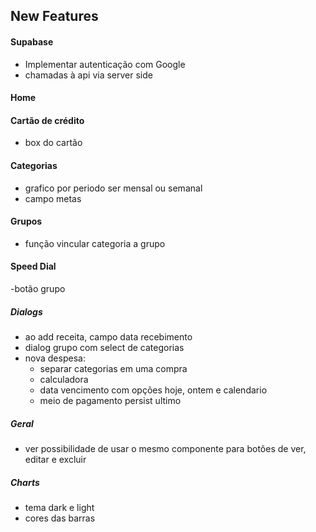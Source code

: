 ## New Features

#### Supabase

- Implementar autenticação com Google
- chamadas à api via server side

#### Home


#### Cartão de crédito
- box do cartão

#### Categorias
- grafico por periodo ser mensal ou semanal
- campo metas

#### Grupos
- função vincular categoria a grupo

#### Speed Dial
-botão grupo

##### Dialogs
- ao add receita, campo data recebimento
- dialog grupo com select de categorias
- nova despesa:
    - separar categorias em uma compra
    - calculadora
    - data vencimento com opções hoje, ontem e calendario
    - meio de pagamento persist ultimo

##### Geral
- ver possibilidade de usar o mesmo componente para botões de ver, editar e excluir

##### Charts
- tema dark e light
- cores das barras